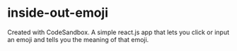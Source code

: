 # inside-out-emoji
Created with CodeSandbox.
A simple react.js app that lets you click or input an emoji and tells you the meaning of that emoji.
